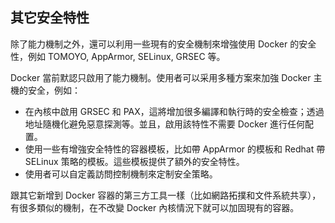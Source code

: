 ## 其它安全特性
除了能力機制之外，還可以利用一些現有的安全機制來增強使用 Docker 的安全性，例如 TOMOYO, AppArmor, SELinux, GRSEC 等。

Docker 當前默認只啟用了能力機制。使用者可以采用多種方案來加強 Docker 主機的安全，例如：
* 在內核中啟用 GRSEC 和 PAX，這將增加很多編譯和執行時的安全檢查；透過地址隨機化避免惡意探測等。並且，啟用該特性不需要 Docker 進行任何配置。
* 使用一些有增強安全特性的容器模板，比如帶 AppArmor 的模板和 Redhat 帶 SELinux 策略的模板。這些模板提供了額外的安全特性。
* 使用者可以自定義訪問控制機制來定制安全策略。

跟其它新增到 Docker 容器的第三方工具一樣（比如網路拓撲和文件系統共享），有很多類似的機制，在不改變 Docker 內核情況下就可以加固現有的容器。
